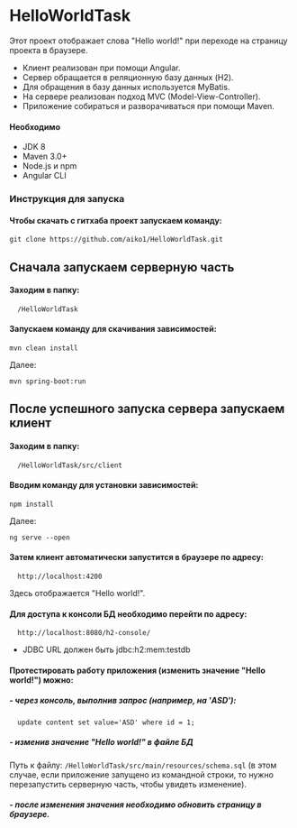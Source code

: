 # HelloWorldTask

Этот проект отображает слова "Hello world!" при переходе на страницу проекта в браузере.
- Клиент реализован при помощи Angular.
- Сервер обращается в реляционную базу данных (H2).
- Для обращения в базу данных используется MyBatis.
- На сервере реализован подход MVC (Model-View-Controller).
- Приложение собираться и разворачиваться при помощи Maven.

#### Необходимо

- JDK 8
- Maven 3.0+
- Node.js и npm
- Angular CLI

### Инструкция для запуска

#### Чтобы скачать с гитхаба проект запускаем команду:

```
git clone https://github.com/aiko1/HelloWorldTask.git
```

## Сначала запускаем серверную часть

#### Заходим в папку:

      /HelloWorldTask
      
#### Запускаем команду для скачивания зависимостей:   

```
mvn clean install
```
Далее:
```
mvn spring-boot:run
```
   
## После успешного запуска сервера запускаем клиент

#### Заходим в папку:

      /HelloWorldTask/src/client
      
#### Вводим команду для установки зависимостей:   

```
npm install
```
Далее:
```
ng serve --open
```
#### Затем клиент автоматически запустится в браузере по адресу:

      http://localhost:4200
Здесь отображается "Hello world!".
   
#### Для доступа к консоли БД необходимо перейти по адресу:
      http://localhost:8080/h2-console/
- JDBC URL должен быть jdbc:h2:mem:testdb

#### Протестировать работу приложения (изменить значение "Hello world!") можно:
##### - через консоль, выполнив запрос (например, на 'ASD'):
          
      update content set value='ASD' where id = 1;
          
##### - изменив значение "Hello world!" в файле БД 
Путь к файлу: `/HelloWorldTask/src/main/resources/schema.sql` (в этом случае, если приложение запущено из командной строки, то нужно перезапустить серверную часть, чтобы увидеть изменение).
##### - после изменения значения необходимо обновить страницу в браузере.
